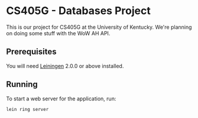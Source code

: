 # CS405G - Databases Project

This is our project for CS405G at the University of Kentucky. We're planning on doing some stuff with the WoW AH API.

## Prerequisites

You will need [Leiningen][1] 2.0.0 or above installed.

[1]: https://github.com/technomancy/leiningen

## Running

To start a web server for the application, run:

    lein ring server
